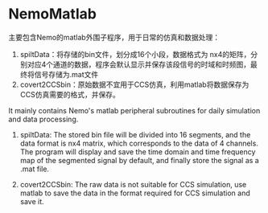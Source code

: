 # NemoMatlab
主要包含Nemo的matlab外围子程序，用于日常的仿真和数据处理：

1.  spiltData：将存储的bin文件，划分成16个小段，数据格式为 nx4的矩阵，分别对应4个通道的数据，程序会默认显示并保存该段信号的时域和时频图，最终将信号存储为.mat文件
2.  covert2CCSbin：原始数据不宜用于CCS仿真，利用matlab将数据保存为CCS仿真需要的格式，并保存。


It mainly contains Nemo's matlab peripheral subroutines for daily simulation and data processing.

1. spiltData: The stored bin file will be divided into 16 segments, and the data format is nx4 matrix, which corresponds to the data of 4 channels. The program will display and save the time domain and time frequency map of the segmented signal by default, and finally store the signal as a .mat file.

2. covert2CCSbin: The raw data is not suitable for CCS simulation, use matlab to save the data in the format required for CCS simulation and save it.
